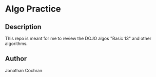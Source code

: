 # Algo Practice
## Description
This repo is meant for me to review the DOJO algos "Basic 13" and other algorithms.  
## Author 
Jonathan Cochran
 